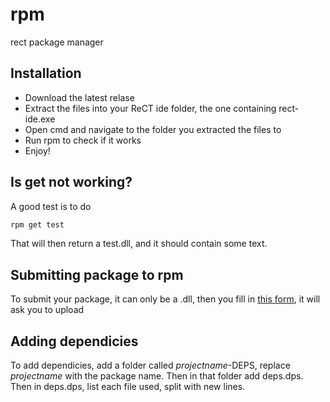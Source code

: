 # rpm
rect package manager
## Installation
* Download the latest relase
* Extract the files into your ReCT ide folder, the one containing rect-ide.exe
* Open cmd and navigate to the folder you extracted the files to
* Run rpm to check if it works
* Enjoy!
## Is get not working?
A good test is to do 
```cmd
rpm get test
```
That will then return a test.dll, and it should contain some text.
## Submitting package to rpm
To submit your package, it can only be a .dll, then you fill in [this form](https://forms.gle/1HpLd7vfnogb3J388), it will ask you to upload
## Adding dependicies
To add dependicies, add a folder called *projectname*-DEPS, replace *projectname* with the package name. Then in that folder add deps.dps.
Then in deps.dps, list each file used, split with new lines.
